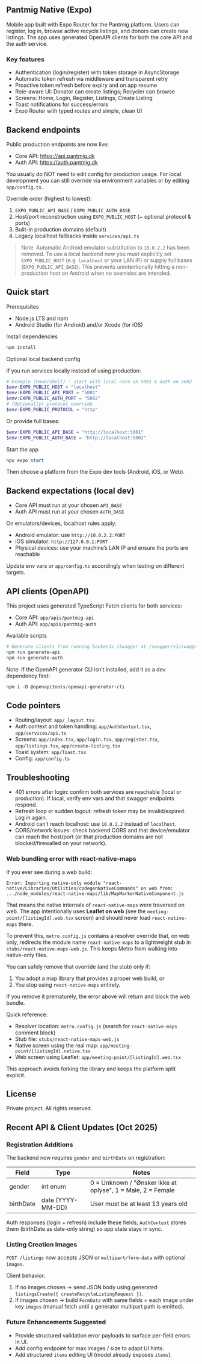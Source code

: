 ## Pantmig Native (Expo)

Mobile app built with Expo Router for the Pantmig platform. Users can register, log in, browse active recycle listings, and donors can create new listings. The app uses generated OpenAPI clients for both the core API and the auth service.

### Key features

- Authentication (login/register) with token storage in AsyncStorage
- Automatic token refresh via middleware and transparent retry
- Proactive token refresh before expiry and on app resume
- Role-aware UI: Donator can create listings; Recycler can browse
- Screens: Home, Login, Register, Listings, Create Listing
- Toast notifications for success/errors
- Expo Router with typed routes and simple, clean UI

## Backend endpoints

Public production endpoints are now live:

- Core API: https://api.pantmig.dk
- Auth API: https://auth.pantmig.dk

You usually do NOT need to edit config for production usage. For local development you can still override via environment variables or by editing `app/config.ts`.

Override order (highest to lowest):
1. `EXPO_PUBLIC_API_BASE` / `EXPO_PUBLIC_AUTH_BASE`
2. Host/port reconstruction using `EXPO_PUBLIC_HOST` (+ optional protocol & ports)
3. Built-in production domains (default)
4. Legacy localhost fallbacks inside `services/api.ts`

> Note: Automatic Android emulator substitution to `10.0.2.2` has been removed. To use a local backend now you must explicitly set `EXPO_PUBLIC_HOST` (e.g. `localhost` or your LAN IP) or supply full bases (`EXPO_PUBLIC_API_BASE`). This prevents unintentionally hitting a non-production host on Android when no overrides are intended.

## Quick start

Prerequisites

- Node.js LTS and npm
- Android Studio (for Android) and/or Xcode (for iOS)

Install dependencies

```powershell
npm install
```

Optional local backend config

If you run services locally instead of using production:

```powershell
# Example (PowerShell) - start with local core on 5001 & auth on 5002
$env:EXPO_PUBLIC_HOST = "localhost"
$env:EXPO_PUBLIC_API_PORT = "5001"
$env:EXPO_PUBLIC_AUTH_PORT = "5002"
# (Optionally) protocol override
$env:EXPO_PUBLIC_PROTOCOL = "http"
```

Or provide full bases:

```powershell
$env:EXPO_PUBLIC_API_BASE = "http://localhost:5001"
$env:EXPO_PUBLIC_AUTH_BASE = "http://localhost:5002"
```

Start the app

```powershell
npx expo start
```

Then choose a platform from the Expo dev tools (Android, iOS, or Web).

## Backend expectations (local dev)

- Core API must run at your chosen `API_BASE`
- Auth API must run at your chosen `AUTH_BASE`

On emulators/devices, localhost rules apply:

- Android emulator: use `http://10.0.2.2:PORT`
- iOS simulator: `http://127.0.0.1:PORT`
- Physical devices: use your machine’s LAN IP and ensure the ports are reachable

Update env vars or `app/config.ts` accordingly when testing on different targets.

## API clients (OpenAPI)

This project uses generated TypeScript Fetch clients for both services:

- Core API: `app/apis/pantmig-api`
- Auth API: `app/apis/pantmig-auth`

Available scripts

```powershell
# Generate clients from running backends (Swagger at /swagger/v1/swagger.json)
npm run generate-api
npm run generate-auth
```

Note: If the OpenAPI generator CLI isn’t installed, add it as a dev dependency first:

```powershell
npm i -D @openapitools/openapi-generator-cli
```

## Code pointers

- Routing/layout: `app/_layout.tsx`
- Auth context and token handling: `app/AuthContext.tsx`, `app/services/api.ts`
- Screens: `app/index.tsx`, `app/login.tsx`, `app/register.tsx`, `app/listings.tsx`, `app/create-listing.tsx`
- Toast system: `app/Toast.tsx`
- Config: `app/config.ts`

## Troubleshooting

- 401 errors after login: confirm both services are reachable (local or production). If local, verify env vars and that swagger endpoints respond.
- Refresh loop or sudden logout: refresh token may be invalid/expired. Log in again.
- Android can’t reach localhost: use `10.0.2.2` instead of `localhost`.
- CORS/network issues: check backend CORS and that device/emulator can reach the host/port (or that production domains are not blocked/firewalled on your network).

### Web bundling error with react-native-maps

If you ever see during a web build:

```
Error: Importing native-only module "react-native/Libraries/Utilities/codegenNativeCommands" on web from: .../node_modules/react-native-maps/lib/MapMarkerNativeComponent.js
```

That means the native internals of `react-native-maps` were traversed on web. The app intentionally uses **Leaflet on web** (see the `meeting-point/[listingId].web.tsx` screen) and should never load `react-native-maps` there.

To prevent this, `metro.config.js` contains a resolver override that, on web only, redirects the module name `react-native-maps` to a lightweight stub in `stubs/react-native-maps-web.js`. This keeps Metro from walking into native-only files.

You can safely remove that override (and the stub) only if:

1. You adopt a map library that provides a proper web build, or
2. You stop using `react-native-maps` entirely.

If you remove it prematurely, the error above will return and block the web bundle.

Quick reference:
- Resolver location: `metro.config.js` (search for `react-native-maps` comment block)
- Stub file: `stubs/react-native-maps-web.js`
- Native screen using the real map: `app/meeting-point/[listingId].native.tsx`
- Web screen using Leaflet: `app/meeting-point/[listingId].web.tsx`

This approach avoids forking the library and keeps the platform split explicit.

## License

Private project. All rights reserved.

## Recent API & Client Updates (Oct 2025)

### Registration Additions
The backend now requires `gender` and `birthDate` on registration:

| Field | Type | Notes |
|-------|------|-------|
| gender | int enum | 0 = Unknown / "Ønsker ikke at oplyse", 1 = Male, 2 = Female |
| birthDate | date (YYYY-MM-DD) | User must be at least 13 years old |

Auth responses (login + refresh) include these fields; `AuthContext` stores them (birthDate as date-only string) so app state stays in sync.

### Listing Creation Images
`POST /listings` now accepts JSON or `multipart/form-data` with optional `images`.

Client behavior:
1. If no images chosen → send JSON body using generated `listingsCreate({ createRecycleListingRequest })`.
2. If images chosen → build `FormData` with same fields + each image under key `images` (manual fetch until a generator multipart path is emitted).

### Future Enhancements Suggested
- Provide structured validation error payloads to surface per-field errors in UI.
- Add config endpoint for max images / size to adapt UI hints.
- Add structured `items` editing UI (model already exposes `items`).

